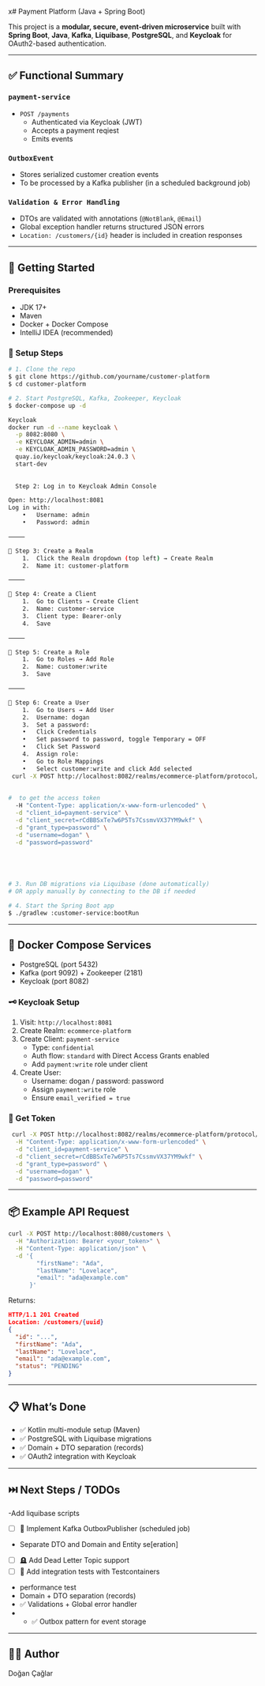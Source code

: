x# Payment Platform (Java + Spring Boot)

This project is a **modular, secure, event-driven microservice** built with **Spring Boot**, **Java**, **Kafka**, **Liquibase**, **PostgreSQL**, and **Keycloak** for OAuth2-based authentication.

---

## ✅ Functional Summary

### `payment-service`
- `POST /payments`
    - Authenticated via Keycloak (JWT)
    - Accepts a payment reqiest
    - Emits events

### `OutboxEvent`
- Stores serialized customer creation events
- To be processed by a Kafka publisher (in a scheduled background job)

### `Validation & Error Handling`
- DTOs are validated with annotations (`@NotBlank`, `@Email`)
- Global exception handler returns structured JSON errors
- `Location: /customers/{id}` header is included in creation responses

---

## 🚀 Getting Started

### Prerequisites
- JDK 17+
- Maven
- Docker + Docker Compose
- IntelliJ IDEA (recommended)

### 🔧 Setup Steps

```bash
# 1. Clone the repo
$ git clone https://github.com/yourname/customer-platform
$ cd customer-platform

# 2. Start PostgreSQL, Kafka, Zookeeper, Keycloak
$ docker-compose up -d

Keycloak
docker run -d --name keycloak \
  -p 8082:8080 \
  -e KEYCLOAK_ADMIN=admin \
  -e KEYCLOAK_ADMIN_PASSWORD=admin \
  quay.io/keycloak/keycloak:24.0.3 \
  start-dev
  
  
  Step 2: Log in to Keycloak Admin Console

Open: http://localhost:8081
Log in with:
	•	Username: admin
	•	Password: admin

⸻

🔧 Step 3: Create a Realm
	1.	Click the Realm dropdown (top left) → Create Realm
	2.	Name it: customer-platform

⸻

🔧 Step 4: Create a Client
	1.	Go to Clients → Create Client
	2.	Name: customer-service
	3.	Client type: Bearer-only
	4.	Save

⸻

🔧 Step 5: Create a Role
	1.	Go to Roles → Add Role
	2.	Name: customer:write
	3.	Save

⸻

🔧 Step 6: Create a User
	1.	Go to Users → Add User
	2.	Username: dogan
	3.	Set a password:
	•	Click Credentials
	•	Set password to password, toggle Temporary = OFF
	•	Click Set Password
	4.	Assign role:
	•	Go to Role Mappings
	•	Select customer:write and click Add selected
 curl -X POST http://localhost:8082/realms/ecommerce-platform/protocol/openid-connect/token \
 
 
#  to get the access token
  -H "Content-Type: application/x-www-form-urlencoded" \
  -d "client_id=payment-service" \
  -d "client_secret=rCdBBSxTe7w6P5Ts7CssmvVX37YM9wkf" \
  -d "grant_type=password" \
  -d "username=dogan" \
  -d "password=password"





# 3. Run DB migrations via Liquibase (done automatically)
# OR apply manually by connecting to the DB if needed

# 4. Start the Spring Boot app
$ ./gradlew :customer-service:bootRun
```

---

## 🐳 Docker Compose Services

- PostgreSQL (port 5432)
- Kafka (port 9092) + Zookeeper (2181)
- Keycloak (port 8082)

### 🗝️ Keycloak Setup
1. Visit: `http://localhost:8081`
2. Create Realm: `ecommerce-platform`
3. Create Client: `payment-service`
    - Type: `confidential`
    - Auth flow: `standard` with Direct Access Grants enabled
    - Add `payment:write` role under client
4. Create User:
    - Username: dogan / password: password
    - Assign `payment:write` role
    - Ensure `email_verified = true`

### 🧪 Get Token
```bash
 curl -X POST http://localhost:8082/realms/ecommerce-platform/protocol/openid-connect/token \
  -H "Content-Type: application/x-www-form-urlencoded" \
  -d "client_id=payment-service" \
  -d "client_secret=rCdBBSxTe7w6P5Ts7CssmvVX37YM9wkf" \
  -d "grant_type=password" \
  -d "username=dogan" \
  -d "password=password"
```

---

## 📦 Example API Request

```bash
curl -X POST http://localhost:8080/customers \
  -H "Authorization: Bearer <your_token>" \
  -H "Content-Type: application/json" \
  -d '{
        "firstName": "Ada",
        "lastName": "Lovelace",
        "email": "ada@example.com"
      }'
```

Returns:
```json
HTTP/1.1 201 Created
Location: /customers/{uuid}
{
  "id": "...",
  "firstName": "Ada",
  "lastName": "Lovelace",
  "email": "ada@example.com",
  "status": "PENDING"
}
```

---

## 📋 What’s Done

- ✅ Kotlin multi-module setup (Maven)
- ✅ PostgreSQL with Liquibase migrations
- ✅ Domain + DTO separation (records)
- ✅ OAuth2 integration with Keycloak

---

## ⏭️ Next Steps / TODOs

-Add liquibase scripts

- [ ] 🔁 Implement Kafka OutboxPublisher (scheduled job)
- Separate DTO and Domain and Entity se[eration]
- [ ] 🪦 Add Dead Letter Topic support
- [ ] 🧪 Add integration tests with Testcontainers
- performance test
-  Domain + DTO separation (records)
- ✅ Validations + Global error handler
- - ✅ Outbox pattern for event storage


---

## 👨‍💻 Author
Doğan Çağlar

